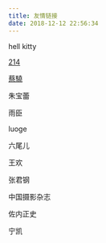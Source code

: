 ```yaml
---
title: 友情链接
date: 2018-12-12 22:56:34
---
```



hell kitty

[214](https://weibo.com/nearlife) 

[蔡驍](http://c-aixiao.lofter.com/)

朱宝蕾

雨臣

luoge

六尾儿

王欢

张君钢

中国摄影杂志

佐内正史

宁凯


